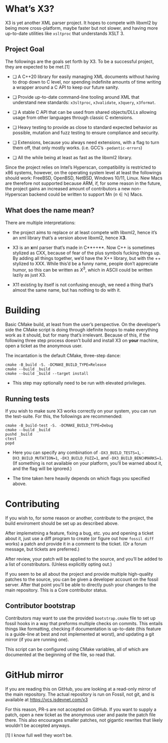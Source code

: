 # What’s X3?

X3 is yet another XML parser project. It hopes to compete with libxml2
by being more cross-platform, maybe faster but not slower, and having
more up-to-date utilities like `xsltproc` that understands XSLT 3.

## Project Goal

The followings are the goals set forth by X3. To be a successful
project, they are expected to be met.⁠[1]

-   ❏ A C++20 library for easily managing XML documents without having
    to drop down to C level, nor spending indefinite amounts of time
    writing a wrapper around a C API to keep our future sanity.

-   ❏ Provide up-to-date command-line tooling around XML that understand
    new standards: `x3sltproc`, `x3validate`, `x3query`, `x3format`.

-   ❏ A stable C API that can be used from shared objects/DLLs allowing
    usage from other languages through classic C extensions.

-   ❏ Heavy testing to provide as close to standard expected behavior as
    possible, mutation and fuzz testing to ensure compliance and
    security.

-   ❏ Extensions, because you always need extensions, with a flag to
    turn them off, that only mostly works. (i.e. GCC’s
    `-pedantic-errors`)

-   ❏ All the while being at least as fast as the libxml2 library.

Since the project relies on Intel’s Hyperscan, compatibility is
restricted to x86 systems, however, on the operating system level at
least the followings should work: FreeBSD, OpenBSD, NetBSD, Windows
10/11, Linux. New Macs are therefore not supported because ARM, if, for
some reason in the future, the project gains an increased amount of
contributors a new non-Hyperscan backend could be written to support Mn
(*n* ∈ ℕ) Macs.

## What does the name mean?

There are multiple interpretations:

-   the project aims to replace or at least compete with libxml2, hence
    it’s an xml library that’s a version above libxml2, hence X**3**.

-   X3 is an **x**ml parser that’s made in C**++**. Now C++ is sometimes
    stylized as CXX, because of fear of the plus symbols fucking things
    up. By adding all things together, we’d have the X⁠++ library, but
    with the ++ stylized to XXX. While this’d be a funny name, people
    don’t appreciate humor, so this can be written as *X*<sup>3</sup>,
    which in ASCII could be written lazily as just X3.

-   X11 existing by itself is not confusing enough, we need a thing
    that’s almost the same name, but has nothing to do with it.

# Building

Basic CMake build, at least from the user’s perspective. On the
developer’s side the CMake script is doing through idefinite hoops to
make everything work as it should, but for many that’s irrelevant.
Because of this, if the following three step process doesn’t build and
install X3 on **your** machine, open a ticket as the anonymous user.

The incantation is the default CMake, three-step dance:

    cmake -B_build -S. -DCMAKE_BUILD_TYPE=Release
    cmake --build _build
    cmake --build _build --target install 

-   This step may optionally need to be run with elevated privileges.

## Running tests

If you wish to make sure X3 works correctly on your system, you can run
the test-suite. For this, the followings are recommended:

    cmake -B_build-test -S. -DCMAKE_BUILD_TYPE=Debug 
    cmake --build _build
    pushd _build
    ctest 
    popd

-   Here you can specify any combination of `-DX3_BUILD_TESTS=1`,
    `-DX3_BUILD_MUTATION=1`, `-DX3_BUILD_FUZZ=1`, and
    `-DX3_BUILD_BENCHMARKS=1`. (If something is not available on your
    platform, you’ll be warned about it, and the flag will be ignored.)

-   The time taken here heavily depends on which flags you specified
    above.

# Contributing

If you wish to, for some reason or another, contribute to the project,
the build enviroment should be set up as described above.

After implemetning a feature, fixing a bug, etc. you and opening a
ticket about it, just use a diff program to create (or figure out how
`fossil diff` works) a patch and provide it in a comment to the ticket.
(Or a forum message, but tickets are preferred.)

After review, your patch will be applied to the source, and you’ll be
added to a list of constributors. (Unless explicitly opting out.)

If you seem to be all about the project and provide multiple
high-quality patches to the source, you can be given a developer account
on the fossil server. After that point you’ll be able to directly push
your changes to the main repository. This is a Core contributor status.

## Contributor bootstrap

Contributors may want to use the provided `bootstrap.cmake` file to set
up fossil hooks in a way that preforms multiple checks on commits. This
entails things like formatting, checking if documentation is up-to-date
(this feature is a guide-line at best and not implemented at worst), and
updating a git mirror (if you are running one).

This script can be configured using CMake variables, all of which are
documented at the beginning of the file, so read that.

# GitHub mirror

If you are reading this on GitHub, you are looking at a read-only mirror
of the main repository. The actual repository is run on Fossil, not git,
and is available at <https://vcs.isdevnet.com/x3>

For this reason, PR-s are not accepted on GitHub. If you want to supply
a patch, open a new ticket as the anonymous user and paste the patch
file there. This also encourages smaller patches, not gigantic rewrites
that likely wouldn’t be accepted anyways.

[1] I know full well they won’t be.
